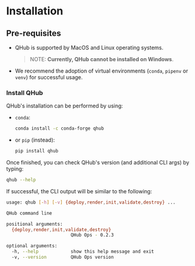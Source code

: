 # Installation
## Pre-requisites
* QHub is supported by MacOS and Linux operating systems.
  > NOTE: **Currently, QHub cannot be installed on Windows**.
* We recommend the adoption of virtual environments (`conda`, `pipenv` or `venv`) for successful usage. 

### Install QHub
QHub's installation can be performed by using:
* `conda`:
  ```bash
  conda install -c conda-forge qhub
  ```
  
* or `pip` (instead):
    ```bash
    pip install qhub
    ```  
Once finished, you can check QHub's version (and additional CLI args) by typing:
```bash
qhub --help
```
If successful, the CLI output will be similar to the following:
```bash
usage: qhub [-h] [-v] {deploy,render,init,validate,destroy} ...

QHub command line

positional arguments:
  {deploy,render,init,validate,destroy}
                        QHub Ops - 0.2.3

optional arguments:
  -h, --help            show this help message and exit
  -v, --version         QHub Ops version
```
